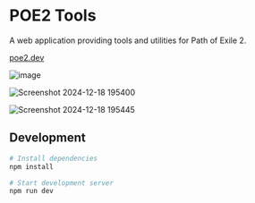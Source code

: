 # POE2 Tools

A web application providing tools and utilities for Path of Exile 2.

[poe2.dev](https://poe2.dev)

![image](https://github.com/user-attachments/assets/486cb308-a49c-4b5c-8831-ed7bf2b8dcef)

![Screenshot 2024-12-18 195400](https://github.com/user-attachments/assets/b93495a1-c1f5-4487-b2ac-412d3e2ae129)

![Screenshot 2024-12-18 195445](https://github.com/user-attachments/assets/9f8eec89-0f7c-42e6-8891-4949d1750905)

## Development

```bash
# Install dependencies
npm install

# Start development server
npm run dev
```
